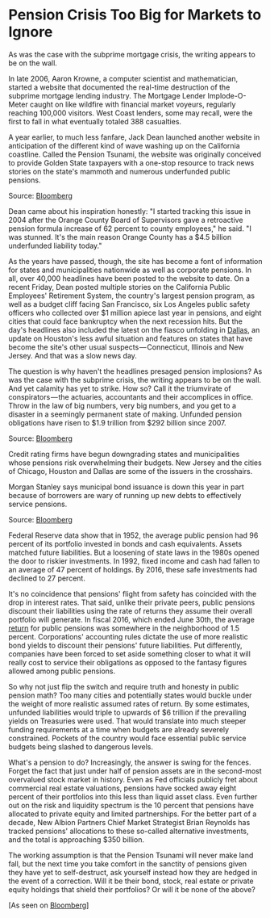 ﻿# Pension Crisis Too Big for Markets to Ignore

As was the case with the subprime mortgage crisis, the writing appears to be on the wall.

In late 2006, Aaron Krowne, a computer scientist and mathematician, started a website that documented the real-time destruction of the subprime mortgage lending industry. The Mortgage Lender Implode-O-Meter caught on like wildfire with financial market voyeurs, regularly reaching 100,000 visitors. West Coast lenders, some may recall, were the first to fall in what eventually totaled 388 casualties.

A year earlier, to much less fanfare, Jack Dean launched another website in anticipation of the different kind of wave washing up on the California coastline. Called the Pension Tsunami, the website was originally conceived to provide Golden State taxpayers with a one-stop resource to track news stories on the state&#39;s mammoth and numerous underfunded public pensions.

Source: [Bloomberg](https://www.bloomberg.com/view/articles/2017-03-24/pension-crisis-too-big-for-markets-to-ignore)​

Dean came about his inspiration honestly: &quot;I started tracking this issue in 2004 after the Orange County Board of Supervisors gave a retroactive pension formula increase of 62 percent to county employees,&quot; he said. &quot;I was stunned. It&#39;s the main reason Orange County has a $4.5 billion underfunded liability today.&quot;

As the years have passed, though, the site has become a font of information for states and municipalities nationwide as well as corporate pensions. In all, over 40,000 headlines have been posted to the website to date. On a recent Friday, Dean posted multiple stories on the California Public Employees&#39; Retirement System, the country&#39;s largest pension program, as well as a budget cliff facing San Francisco, six Los Angeles public safety officers who collected over $1 million apiece last year in pensions, and eight cities that could face bankruptcy when the next recession hits. But the day&#39;s headlines also included the latest on the fiasco unfolding in [Dallas](https://www.bloomberg.com/news/articles/2017-02-13/calpers-gave-up-900-million-since-lowering-stock-allocation), an update on Houston&#39;s less awful situation and features on states that have become the site&#39;s other usual suspects — Connecticut, Illinois and New Jersey. And that was a slow news day.

The question is why haven&#39;t the headlines presaged pension implosions? As was the case with the subprime crisis, the writing appears to be on the wall. And yet calamity has yet to strike. How so? Call it the triumvirate of conspirators — the actuaries, accountants and their accomplices in office. Throw in the law of big numbers, very big numbers, and you get to a disaster in a seemingly permanent state of making. Unfunded pension obligations have risen to $1.9 trillion from $292 billion since 2007.

Source: [Bloomberg](https://www.bloomberg.com/view/articles/2017-03-24/pension-crisis-too-big-for-markets-to-ignore)​

Credit rating firms have begun downgrading states and municipalities whose pensions risk overwhelming their budgets. New Jersey and the cities of Chicago, Houston and Dallas are some of the issuers in the crosshairs.

Morgan Stanley says municipal bond issuance is down this year in part because of borrowers are wary of running up new debts to effectively service pensions.

Source: [Bloomberg](https://www.bloomberg.com/view/articles/2017-03-24/pension-crisis-too-big-for-markets-to-ignore)​

Federal Reserve data show that in 1952, the average public pension had 96 percent of its portfolio invested in bonds and cash equivalents. Assets matched future liabilities. But a loosening of state laws in the 1980s opened the door to riskier investments. In 1992, fixed income and cash had fallen to an average of 47 percent of holdings. By 2016, these safe investments had declined to 27 percent.

It&#39;s no coincidence that pensions&#39; flight from safety has coincided with the drop in interest rates. That said, unlike their private peers, public pensions discount their liabilities using the rate of returns they assume their overall portfolio will generate. In fiscal 2016, which ended June 30th, the average [return](https://www.bloomberg.com/news/articles/2017-02-13/calpers-gave-up-900-million-since-lowering-stock-allocation) for public pensions was somewhere in the neighborhood of 1.5 percent. Corporations&#39; accounting rules dictate the use of more realistic bond yields to discount their pensions&#39; future liabilities. Put differently, companies have been forced to set aside something closer to what it will really cost to service their obligations as opposed to the fantasy figures allowed among public pensions.

So why not just flip the switch and require truth and honesty in public pension math? Too many cities and potentially states would buckle under the weight of more realistic assumed rates of return. By some estimates, unfunded liabilities would triple to upwards of $6 trillion if the prevailing yields on Treasuries were used. That would translate into much steeper funding requirements at a time when budgets are already severely constrained. Pockets of the country would face essential public service budgets being slashed to dangerous levels.

What&#39;s a pension to do? Increasingly, the answer is swing for the fences. Forget the fact that just under half of pension assets are in the second-most overvalued stock market in history. Even as Fed officials publicly fret about commercial real estate valuations, pensions have socked away eight percent of their portfolios into this less than liquid asset class. Even further out on the risk and liquidity spectrum is the 10 percent that pensions have allocated to private equity and limited partnerships. For the better part of a decade, New Albion Partners Chief Market Strategist Brian Reynolds has tracked pensions&#39; allocations to these so-called alternative investments, and the total is approaching $350 billion.

The working assumption is that the Pension Tsunami will never make land fall, but the next time you take comfort in the sanctity of pensions given they have yet to self-destruct, ask yourself instead how they are hedged in the event of a correction. Will it be their bond, stock, real estate or private equity holdings that shield their portfolios? Or will it be none of the above?

[As seen on [Bloomberg](https://www.bloomberg.com/view/articles/2017-03-24/pension-crisis-too-big-for-markets-to-ignore)]